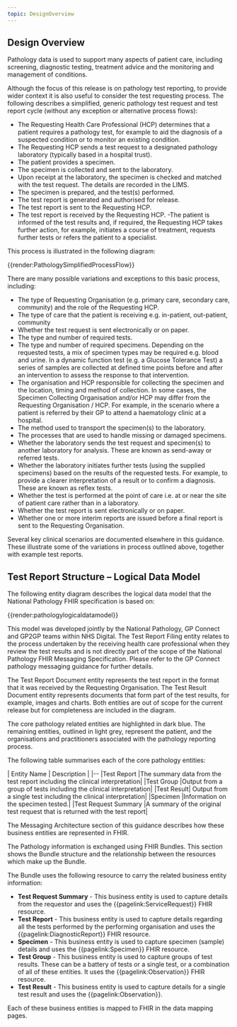 ```yaml
---
topic: DesignOverview
---
```

## Design Overview

Pathology data is used to support many aspects of patient care, including screening, diagnostic testing, treatment advice and the monitoring and management of conditions.

Although the focus of this release is on pathology test reporting, to provide wider context it is also useful to consider the test requesting process. The following describes a simplified, generic pathology test request and test report cycle (without any exception or alternative process flows):

- The Requesting Health Care Professional (HCP) determines that a patient requires a pathology test, for example to aid the diagnosis of a suspected condition or to monitor an existing condition.
- The Requesting HCP sends a test request to a designated pathology laboratory (typically based in a hospital trust).
- The patient provides a specimen. 
- The specimen is collected and sent to the laboratory.
- Upon receipt at the laboratory, the specimen is checked and matched with the test request. The details are recorded in the LIMS.
- The specimen is prepared, and the test(s) performed.
- The test report is generated and authorised for release.
- The test report is sent to the Requesting HCP.
- The test report is received by the Requesting HCP.
-The patient is informed of the test results and, if required, the Requesting HCP takes further action, for example, initiates a course of treatment, requests further tests or refers the patient to a specialist.

This process is illustrated in the following diagram:

{{render:PathologySimplifiedProcessFlow}}

There are many possible variations and exceptions to this basic process, including:

-	The type of Requesting Organisation (e.g. primary care, secondary care, community) and the role of the Requesting HCP.
-	The type of care that the patient is receiving e.g. in-patient, out-patient, community
-	Whether the test request is sent electronically or on paper.
-	The type and number of required tests.
-	The type and number of required specimens. Depending on the requested tests, a mix of specimen types may be required e.g. blood and urine. In a dynamic function test (e.g. a Glucose Tolerance Test) a series of samples are collected at defined time points before and after an intervention to assess the response to that intervention.
-	The organisation and HCP responsible for collecting the specimen and the location, timing and method of collection. In some cases, the Specimen Collecting Organisation and/or HCP may differ from the Requesting Organisation / HCP. For example, in the scenario where a patient is referred by their GP to attend a haematology clinic at a hospital.
-	The method used to transport the specimen(s) to the laboratory.
-	The processes that are used to handle missing or damaged specimens.
-	Whether the laboratory sends the test request and specimen(s) to another laboratory for analysis. These are known as send-away or referred tests. 
-	Whether the laboratory initiates further tests (using the supplied specimens) based on the results of the requested tests. For example, to provide a clearer interpretation of a result or to confirm a diagnosis. These are known as reflex tests.
-	Whether the test is performed at the point of care i.e. at or near the site of patient care rather than in a laboratory. 
-	Whether the test report is sent electronically or on paper.
-	Whether one or more interim reports are issued before a final report is sent to the Requesting Organisation.

Several key clinical scenarios are documented elsewhere in this guidance. These illustrate some of the variations in process outlined above, together with example test reports.

## Test Report Structure – Logical Data Model ##

The following entity diagram describes the logical data model that the National Pathology FHIR specification is based on:

{{render:pathologylogicaldatamodel}}

This model was developed jointly by the National Pathology, GP Connect and GP2GP teams within NHS Digital. The Test Report Filing entity relates to the process undertaken by the receiving health care professional when they review the test results and is not directly part of the scope of the National Pathology FHIR Messaging Specification. Please refer to the GP Connect pathology messaging guidance for further details.

The Test Report Document entity represents the test report in the format that it was received by the Requesting Organisation. The Test Result Document entity represents documents that form part of the test results, for example, images and charts. Both entities are out of scope for the current release but for completeness are included in the diagram.

The core pathology related entities are highlighted in dark blue. The remaining entities, outlined in light grey, represent the patient, and the organisations and practitioners associated with the pathology reporting process.

The following table summarises each of the core pathology entities:

| Entity Name | Description |
|--
|Test Report	|The summary data from the test report including the clinical interpretation|
|Test Group	|Output from a group of tests including the clinical interpretation|
|Test Result|	Output from a single test including the clinical interpretation|
|Specimen	|Information on the specimen tested.|
|Test Request Summary	|A summary of the original test request that is returned with the test report|

The Messaging Architecture section of this guidance describes how these business entities are represented in FHIR.


The Pathology information is exchanged using FHIR Bundles. This section shows the Bundle structure and the relationship between the resources which make up the Bundle. 

The Bundle uses the following resource to carry the related business entity information:
- **Test Request Summary** - This business entity is used to capture details from the requestor and uses the {{pagelink:ServiceRequest}} FHIR resource.
- **Test Report** - This business entity is used to capture details regarding all the tests performed by the performing organisation and uses the {{pagelink:DiagnosticReport}} FHIR resource.
- **Specimen** - This business entity is used to capture specimen (sample) details and uses the {{pagelink:Specimen}} FHIR resource.
- **Test Group** - This business entity is used to capture groups of test results. These can be a battery of tests or a single test, or a combination of all of these entities. It uses the {{pagelink:Observation}} FHIR resource.
- **Test Result** - This business entity is used to capture details for a single test result and uses the {{pagelink:Observation}}.

Each of these business entities is mapped to FHIR in the data mapping pages.
